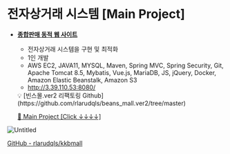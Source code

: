 # **전자상거래 시스템 [Main Project]**

- [**종합판매 동적 웹 사이트**](https://www.notion.so/6984a601337443a199916c53ff96e777?pvs=21)
    - 전자상거래 시스템을 구현 및 최적화
    - 1인 개발
    - AWS EC2, JAVA11, MYSQL, Maven, Spring MVC, Spring Security, Git, Apache Tomcat 8.5, Mybatis, Vue.js, MariaDB, JS, jQuery, Docker, Amazon Elastic Beanstalk, Amazon S3
    - http://3.39.110.53:8080/
    
    <aside>
    💡 [빈스몰.ver2 리팩토링 Github](https://github.com/rlarudqls/beans_mall.ver2/tree/master)
    
    </aside>
    
    [📝 Main Project  [Click ↓↓↓↓] ](https://www.notion.so/3bd9c688f1c9429e97d2d5173dc9c0fb?pvs=21)
    

![Untitled](https://prod-files-secure.s3.us-west-2.amazonaws.com/e168262b-4d7d-4187-baa2-27c28e0b3233/7dabe717-675d-47c9-8dc1-5227daa786f2/Untitled.png)

[GitHub - rlarudqls/kkbmall](https://github.com/rlarudqls/kkbmall)
